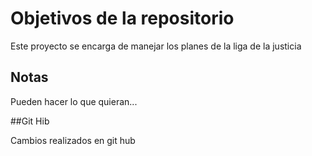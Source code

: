 # Objetivos de la repositorio

Este proyecto se encarga de manejar los planes de la liga de la justicia


## Notas
Pueden hacer lo que quieran...


##Git Hib

Cambios realizados en git hub
